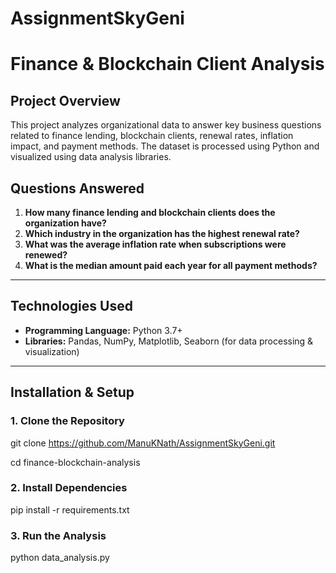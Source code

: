 # AssignmentSkyGeni
# Finance & Blockchain Client Analysis

## Project Overview
This project analyzes organizational data to answer key business questions related to finance lending, blockchain clients, renewal rates, inflation impact, and payment methods. The dataset is processed using Python and visualized using data analysis libraries.

## Questions Answered
1. **How many finance lending and blockchain clients does the organization have?**
2. **Which industry in the organization has the highest renewal rate?**
3. **What was the average inflation rate when subscriptions were renewed?**
4. **What is the median amount paid each year for all payment methods?**

---

## Technologies Used
- **Programming Language:** Python 3.7+
- **Libraries:** Pandas, NumPy, Matplotlib, Seaborn (for data processing & visualization)



---

## Installation & Setup

### 1. Clone the Repository
git clone https://github.com/ManuKNath/AssignmentSkyGeni.git

cd finance-blockchain-analysis

### 2. Install Dependencies
pip install -r requirements.txt


### 3. Run the Analysis
python data_analysis.py
